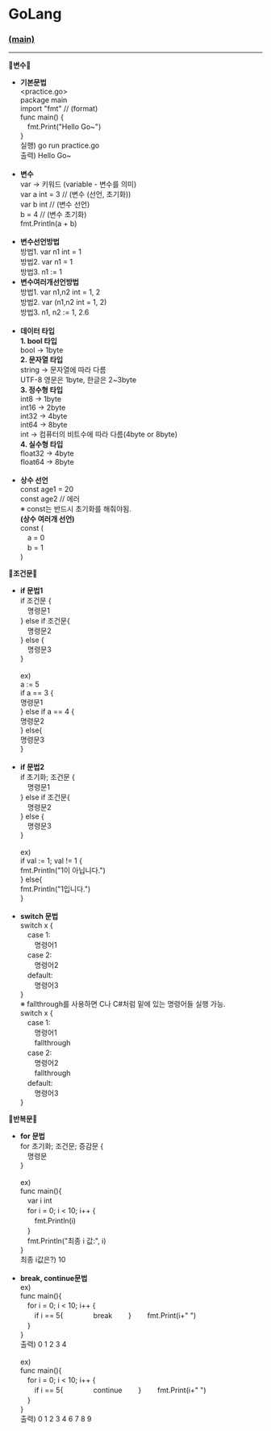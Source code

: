 # GoLang
### [(main)](/readme.md) 
* * *
:large_blue_diamond:**변수**:large_blue_diamond:<br>
- **기본문법**<br>
<practice.go><br>
package main<br>
import "fmt" // (format)<br>
func main() {<br>
　fmt.Print("Hello Go~")<br>
}<br>
실행) go run practice.go<br>
출력) Hello Go~<br><br>
- **변수**<br>
var -> 키워드 (variable - 변수를 의미)<br>
var a int = 3 // (변수 (선언, 초기화))<br>
var b int // (변수 선언)<br>
b = 4 // (변수 초기화)<br>
fmt.Println(a + b)<br><br>
- **변수선언방법**<br>
방법1. var n1 int = 1<br>
방법2. var n1 = 1<br>
방법3. n1 := 1<br>
- **변수여러개선언방법**<br>
방법1. var n1,n2 int = 1, 2<br>
방법2. var (n1,n2 int = 1, 2)<br>
방법3. n1, n2 := 1, 2.6<br><br>
- **데이터 타입**<br>
**1. bool 타입**<br>
bool -> 1byte<br>
**2. 문자열 타입**<br>
string -> 문자열에 따라 다름<br>
UTF-8 영문은 1byte, 한글은 2~3byte<br>
**3. 정수형 타입**<br>
int8 -> 1byte<br>
int16 -> 2byte<br>
int32 -> 4byte<br>
int64 -> 8byte<br>
int -> 컴퓨터의 비트수에 따라 다름(4byte or 8byte)<br>
**4. 실수형 타입**<br>
float32 -> 4byte<br>
float64 -> 8byte<br><br>
- **상수 선언**<br>
const age1 = 20<br>
const age2 // 에러<br>
※ const는 반드시 초기화를 해줘야됨.<br>
**(상수 여러개 선언)**<br>
const (<br>
　a = 0<br>
　b = 1<br>
)<br>

:large_blue_diamond:**조건문**:large_blue_diamond:<br>
- **if 문법1**<br>
if 조건문 {<br>
　명령문1<br>
} else if 조건문{<br>
　명령문2<br>
} else {<br>
　명령문3<br>
}<br><br>
ex)<br>
a := 5<br>
if a == 3 {<br>
    명령문1<br>
} else if a == 4 {<br>
    명령문2<br>
} else{<br>
    명령문3<br>
}<br><br>
- **if 문법2**<br>
if 초기화; 조건문 {<br>
　명령문1<br>
} else if 조건문{<br>
　명령문2<br>
} else {<br>
　명령문3<br>
}<br><br>
ex)<br>
if val := 1; val != 1 {<br>
    fmt.Println("1이 아닙니다.")<br>
} else{<br>
    fmt.Println("1입니다.")<br>
}<br><br>
- **switch 문법**<br>
switch x {<br>
　case 1:<br>
　　명령어1 <br>
　case 2:<br>
　　명령어2 <br>
　default:<br>
　　명령어3 <br>
}<br>
※ fallthrough를 사용하면 C나 C#처럼 밑에 있는 명령어들 실행 가능.<br>
switch x {<br>
　case 1:<br>
　　명령어1 <br>
　　fallthrough<br>
　case 2:<br>
　　명령어2 <br>
　　fallthrough<br>
　default:<br>
　　명령어3 <br>
}<br>

:large_blue_diamond:**반복문**:large_blue_diamond:<br>
- **for 문법**<br>
for 초기화; 조건문; 증감문 {<br>
　명령문<br>
}<br><br>
ex)<br>
func main(){<br>
　var i int<br>
　for i = 0; i < 10; i++ {<br>
　　fmt.Println(i)<br>
　}<br>
　fmt.Println("최종 i 값:", i)<br>
}<br>
최종 i값은?) 10<br><br>
- **break, continue문법**<br>
ex)<br>
func main(){<br>
　for i = 0; i < 10; i++ {<br>
　　if i == 5{
　　　　break
　　}
　　fmt.Print(i+" ")<br>
　}<br>
}<br>
출력) 0 1 2 3 4<br><br>
ex)<br>
func main(){<br>
　for i = 0; i < 10; i++ {<br>
　　if i == 5{
　　　　continue
　　}
　　fmt.Print(i+" ")<br>
　}<br>
}<br>
출력) 0 1 2 3 4 6 7 8 9<br><br>